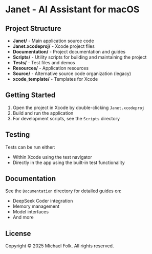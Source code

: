 # Janet - AI Assistant for macOS

## Project Structure

- **Janet/** - Main application source code
- **Janet.xcodeproj/** - Xcode project files
- **Documentation/** - Project documentation and guides
- **Scripts/** - Utility scripts for building and maintaining the project
- **Tests/** - Test files and demos
- **Resources/** - Application resources
- **Source/** - Alternative source code organization (legacy)
- **xcode_template/** - Templates for Xcode

## Getting Started

1. Open the project in Xcode by double-clicking `Janet.xcodeproj`
2. Build and run the application
3. For development scripts, see the `Scripts` directory

## Testing

Tests can be run either:
- Within Xcode using the test navigator
- Directly in the app using the built-in test functionality

## Documentation

See the `Documentation` directory for detailed guides on:
- DeepSeek Coder integration
- Memory management
- Model interfaces
- And more

## License

Copyright © 2025 Michael Folk. All rights reserved. 